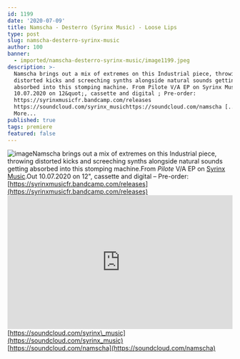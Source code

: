 ```yaml
---
id: 1199
date: '2020-07-09'
title: Namscha - Desterro (Syrinx Music) - Loose Lips
type: post
slug: namscha-desterro-syrinx-music
author: 100
banner:
  - imported/namscha-desterro-syrinx-music/image1199.jpeg
description: >-
  Namscha brings out a mix of extremes on this Industrial piece, throwing
  distorted kicks and screeching synths alongside natural sounds getting
  absorbed into this stomping machine. From Pilote V/A EP on Syrinx Music. Out
  10.07.2020 on 12&quot;, cassette and digital ; Pre-order:
  https://syrinxmusicfr.bandcamp.com/releases
  https://soundcloud.com/syrinx_musichttps://soundcloud.com/namscha [...]Read
  More...
published: true
tags: premiere
featured: false
---
```

![image](../imported/namscha-desterro-syrinx-music/image1199.jpeg)Namscha brings out a mix of extremes on this Industrial piece, throwing distorted kicks and screeching synths alongside natural sounds getting absorbed into this stomping machine.From _Pilote_ V/A EP on [Syrinx Music](https://syrinxmusicfr.bandcamp.com/).Out 10.07.2020 on 12", cassette and digital – Pre-order: [](https://syrinxmusicfr.bandcamp.com/releases)[https://syrinxmusicfr.bandcamp.com/releases](https://syrinxmusicfr.bandcamp.com/releases)<iframe width='100%' height='300' scrolling='no' frameborder='no' allow='autoplay' src='https://w.soundcloud.com/player/?url=https%3A//api.soundcloud.com/tracks/855112993&color=%23ff5500&auto_play=false&hide_related=true&show_comments=true&show_user=true&show_reposts=false&show_teaser=false'></iframe>[https://soundcloud.com/syrinx\_music](https://soundcloud.com/syrinx_music)  
[](https://soundcloud.com/namscha)[https://soundcloud.com/namscha](https://soundcloud.com/namscha)